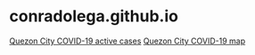 conradolega.github.io
=====================

[Quezon City COVID-19 active cases](/quezon-city-covid-counts.html)
[Quezon City COVID-19 map](/quezon-city-covid-map.html)
